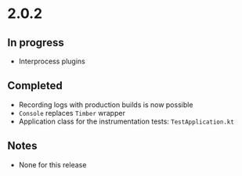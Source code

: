 # 2.0.2

## In progress

- Interprocess plugins

## Completed

- Recording logs with production builds is now possible
- `Console` replaces `Timber` wrapper
- Application class for the instrumentation tests: `TestApplication.kt`

## Notes

- None for this release
